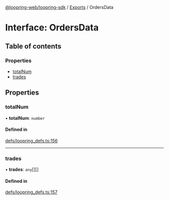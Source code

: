 [@loopring-web/loopring-sdk](../README.md) / [Exports](../modules.md) / OrdersData

# Interface: OrdersData

## Table of contents

### Properties

- [totalNum](OrdersData.md#totalnum)
- [trades](OrdersData.md#trades)

## Properties

### totalNum

• **totalNum**: `number`

#### Defined in

[defs/loopring_defs.ts:156](https://github.com/Loopring/loopring_sdk/blob/ea87b1c/src/defs/loopring_defs.ts#L156)

___

### trades

• **trades**: `any`[][]

#### Defined in

[defs/loopring_defs.ts:157](https://github.com/Loopring/loopring_sdk/blob/ea87b1c/src/defs/loopring_defs.ts#L157)
